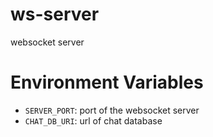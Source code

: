 # ws-server
websocket server

# Environment Variables
- `SERVER_PORT`: port of the websocket server
- `CHAT_DB_URI`: url of chat database